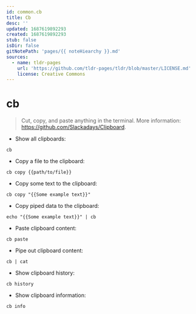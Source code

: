 ```yaml
---
id: common.cb
title: Cb
desc: ''
updated: 1687619892293
created: 1687619892293
stub: false
isDir: false
gitNotePath: 'pages/{{ noteHiearchy }}.md'
sources:
  - name: tldr-pages
    url: 'https://github.com/tldr-pages/tldr/blob/master/LICENSE.md'
    license: Creative Commons
---
```

# cb

> Cut, copy, and paste anything in the terminal.
> More information: <https://github.com/Slackadays/Clipboard>.

- Show all clipboards:

`cb`

- Copy a file to the clipboard:

`cb copy {{path/to/file}}`

- Copy some text to the clipboard:

`cb copy "{{Some example text}}"`

- Copy piped data to the clipboard:

`echo "{{Some example text}}" | cb`

- Paste clipboard content:

`cb paste`

- Pipe out clipboard content:

`cb | cat`

- Show clipboard history:

`cb history`

- Show clipboard information:

`cb info`

